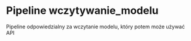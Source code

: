# Pipeline wczytywanie_modelu

Pipeline odpowiedzialny za wczytanie modelu, który potem może używać API